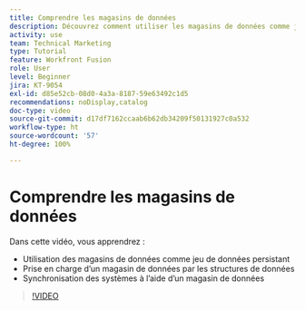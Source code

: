 ```yaml
---
title: Comprendre les magasins de données
description: Découvrez comment utiliser les magasins de données comme jeu de données persistant et comment les structures de données prennent en charge un magasin de données dans  [!DNL Adobe Workfront Fusion].
activity: use
team: Technical Marketing
type: Tutorial
feature: Workfront Fusion
role: User
level: Beginner
jira: KT-9054
exl-id: d85e52cb-08d0-4a3a-8187-59e63492c1d5
recommendations: noDisplay,catalog
doc-type: video
source-git-commit: d17df7162ccaab6b62db34209f50131927c0a532
workflow-type: ht
source-wordcount: '57'
ht-degree: 100%

---
```


# Comprendre les magasins de données

Dans cette vidéo, vous apprendrez :

* Utilisation des magasins de données comme jeu de données persistant
* Prise en charge d’un magasin de données par les structures de données
* Synchronisation des systèmes à l’aide d’un magasin de données

>[!VIDEO](https://video.tv.adobe.com/v/335295/?quality=12&learn=on&enablevpops)
